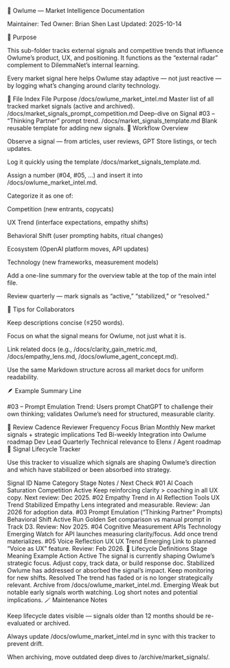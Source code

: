 🦉 Owlume — Market Intelligence Documentation

Maintainer: Ted
Owner: Brian Shen
Last Updated: 2025-10-14

🎯 Purpose

This sub-folder tracks external signals and competitive trends that influence Owlume’s product, UX, and positioning.
It functions as the “external radar” complement to DilemmaNet’s internal learning.

Every market signal here helps Owlume stay adaptive — not just reactive — by logging what’s changing around clarity technology.

📁 File Index
File	Purpose
/docs/owlume_market_intel.md	Master list of all tracked market signals (active and archived).
/docs/market_signals_prompt_competition.md	Deep-dive on Signal #03 – “Thinking Partner” prompt trend.
/docs/market_signals_template.md	Blank reusable template for adding new signals.
🧩 Workflow Overview

Observe a signal — from articles, user reviews, GPT Store listings, or tech updates.

Log it quickly using the template /docs/market_signals_template.md.

Assign a number (#04, #05, …) and insert it into /docs/owlume_market_intel.md.

Categorize it as one of:

Competition (new entrants, copycats)

UX Trend (interface expectations, empathy shifts)

Behavioral Shift (user prompting habits, ritual changes)

Ecosystem (OpenAI platform moves, API updates)

Technology (new frameworks, measurement models)

Add a one-line summary for the overview table at the top of the main intel file.

Review quarterly — mark signals as “active,” “stabilized,” or “resolved.”

🧠 Tips for Collaborators

Keep descriptions concise (≤250 words).

Focus on what the signal means for Owlume, not just what it is.

Link related docs (e.g., /docs/clarity_gain_metric.md, /docs/empathy_lens.md, /docs/owlume_agent_concept.md).

Use the same Markdown structure across all market docs for uniform readability.

🪶 Example Summary Line

#03 – Prompt Emulation Trend: Users prompt ChatGPT to challenge their own thinking; validates Owlume’s need for structured, measurable clarity.

🔄 Review Cadence
Reviewer	Frequency	Focus
Brian	Monthly	New market signals + strategic implications
Ted	Bi-weekly	Integration into Owlume roadmap
Dev Lead	Quarterly	Technical relevance to Elenx / Agent roadmap
🧭 Signal Lifecycle Tracker

Use this tracker to visualize which signals are shaping Owlume’s direction and which have stabilized or been absorbed into strategy.

Signal ID	Name	Category	Stage	Notes / Next Check
#01	AI Coach Saturation	Competition	Active	Keep reinforcing clarity > coaching in all UX copy. Next review: Dec 2025.
#02	Empathy Trend in AI Reflection Tools	UX Trend	Stabilized	Empathy Lens integrated and measurable. Review: Jan 2026 for adoption data.
#03	Prompt Emulation (“Thinking Partner” Prompts)	Behavioral Shift	Active	Run Golden Set comparison vs manual prompt in Track D3. Review: Nov 2025.
#04	Cognitive Measurement APIs	Technology	Emerging	Watch for API launches measuring clarity/focus. Add once trend materializes.
#05	Voice Reflection UX	UX Trend	Emerging	Link to planned “Voice as UX” feature. Review: Feb 2026.
🧩 Lifecycle Definitions
Stage	Meaning	Example Action
Active	The signal is currently shaping Owlume’s strategic focus.	Adjust copy, track data, or build response doc.
Stabilized	Owlume has addressed or absorbed the signal’s impact.	Keep monitoring for new shifts.
Resolved	The trend has faded or is no longer strategically relevant.	Archive from /docs/owlume_market_intel.md.
Emerging	Weak but notable early signals worth watching.	Log short notes and potential implications.
🪄 Maintenance Notes

Keep lifecycle dates visible — signals older than 12 months should be re-evaluated or archived.

Always update /docs/owlume_market_intel.md in sync with this tracker to prevent drift.

When archiving, move outdated deep dives to /archive/market_signals/.